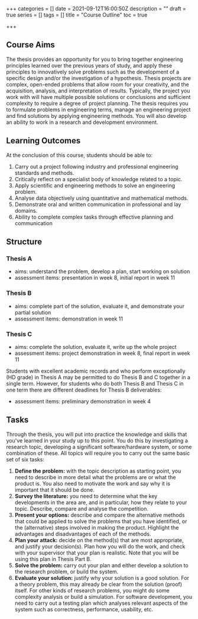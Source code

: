 +++
categories = []
date = 2021-09-12T16:00:50Z
description = ""
draft = true
series = []
tags = []
title = "Course Outline"
toc = true

+++
## Course Aims

The thesis provides an opportunity for you to bring together engineering principles learned over the previous years of study, and apply these principles to innovatively solve problems such as the development of a specific design and/or the investigation of a hypothesis. Thesis projects are complex, open-ended problems that allow room for your creativity, and the acquisition, analysis, and interpretation of results. Typically, the project you work with will have multiple possible solutions or conclusions and sufficient complexity to require a degree of project planning. The thesis requires you to formulate problems in engineering terms, manage an engineering project and find solutions by applying engineering methods. You will also develop an ability to work in a research and development environment.

## Learning Outcomes

At the conclusion of this course, students should be able to:

1. Carry out a project following industry and professional engineering standards and methods.
2. Critically reflect on a specialist body of knowledge related to a topic.
3. Apply scientific and engineering methods to solve an engineering problem.
4. Analyse data objectively using quantitative and mathematical methods.
5. Demonstrate oral and written communication in professional and lay domains.
6. Ability to complete complex tasks through effective planning and communication

## Structure

### Thesis A

* aims: understand the problem, develop a plan, start working on solution
* assessment items: presentation in week 8, initial report in week 11

### Thesis B

* aims: complete part of the solution, evaluate it, and demonstrate your partial solution
* assessment items: demonstration in week 11

### Thesis C

* aims: complete the solution, evaluate it, write up the whole project
* assessment items: project demonstration in week 8, final report in week 11

Students with excellent academic records and who perform exceptionally (HD grade) in Thesis A may be permitted to do Thesis B and C together in a single term. However, for students who do both Thesis B and Thesis C in one term there are different deadlines for Thesis B deliverables:

* assessment items: preliminary demonstration in week 4

## Tasks

Through the thesis, you will put into practice the knowledge and skills that you've learned in your study up to this point. You do this by investigating a research topic, developing a significant software/hardware system, or some combination of these. All topics will require you to carry out the same basic set of six tasks:

1. **Define the problem:** with the topic description as starting point, you need to describe in more detail what the problems are or what the product is. You also need to motivate the work and say why it is important that it should be done.
2. **Survey the literature:** you need to determine what the key developments in the area are, and in particular, how they relate to your topic. Describe, compare and analyse the competition.
3. **Present your options:** describe and compare the alternative methods that could be applied to solve the problems that you have identified, or the (alternative) steps involved in making the product. Highlight the advantages and disadvantages of each of the methods.
4. **Plan your attack:** decide on the method(s) that are most appropriate, and justify your decision(s). Plan how you will do the work, and check with your supervisor that your plan is realistic. Note that you will be using this plan in Thesis Part B.
5. **Solve the problem:** carry out your plan and either develop a solution to the research problem, or build the system.
6. **Evaluate your solution:** justify why your solution is a good solution. For a theory problem, this may already be clear from the solution (proof) itself. For other kinds of research problems, you might do some complexity analysis or build a simulation. For software development, you need to carry out a testing plan which analyses relevant aspects of the system such as correctness, performance, usability, etc.